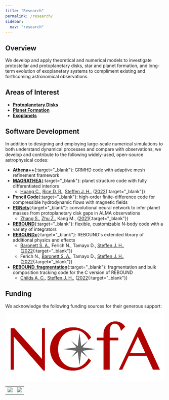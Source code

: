 ```yaml
---
title: "Research"
permalink: /research/
sidebar:
  nav: "research"
---
```

## Overview
We develop and apply theoretical and numerical models to investigate protostellar and protoplanetary disks, star and planet formation, and long-term evolution of exoplanetary systems to compliment existing and forthcoming astronomical observations.


## Areas of Interest
- [**Protoplanetary Disks**](/research/protoplanetary-disks/)
- [**Planet Formation**](/research/planet-formation/)
- [**Exoplanets**](/research/exoplanets/)


## Software Development
In addition to designing and employing large-scale numerical simulations to both understand dynamical processes and compare with observations, we develop and contribute to the following widely-used, open-source astrophysical codes:
- [**Athena++**](https://www.athena-astro.app/){:target="_blank"}: GRMHD code with adaptive mesh refinement framework
- [**MAGRATHEA**](https://github.com/Huang-CL/Magrathea){:target="_blank"}: planet structure code with fully differentiated interiors
  - [Huang C.](/team/huang-chenliang/), [Rice D. R.](/team/rice-david/), [Steffen J. H.](/team/steffen-jason/), ([2022](https://ui.adsabs.harvard.edu/abs/2022MNRAS.513.5256H/abstract){:target="_blank"})
- [**Pencil Code**](http://pencil-code.nordita.org/){:target="_blank"}: high-order finite-difference code for compressible hydrodynamic flows with magnetic fields
- [**PGNets**](https://github.com/zhangsj96/PGNets/){:target="_blank"}: convolutional neural network to infer planet masses from protoplanetary disk gaps in ALMA observations
  - [Zhang S.](/team/zhang-shangjia/), [Zhu Z.](/team/zhu-zhaohuan/), Kang M., ([2021](https://ui.adsabs.harvard.edu/abs/2022MNRAS.510.4473Z/abstract){:target="_blank"})
- [**REBOUND**](https://rebound.readthedocs.io/){:target="_blank"}: flexible, customizable N-body code with a variety of integrators
- [**REBOUNDx**](https://reboundx.readthedocs.io/){:target="_blank"}: REBOUND's extended library of additional physics and effects
  - [Baronett S. A.](/team/baronett-stanley/), Ferich N., Tamayo D., [Steffen J. H.](/team/steffen-jason/), ([2022](https://ui.adsabs.harvard.edu/abs/2022MNRAS.510.6001B/abstract){:target="_blank"})
  - Ferich N., [Baronett S. A.](/team/baronett-stanley/), Tamayo D., [Steffen J. H.](/team/steffen-jason/), ([2022](https://ui.adsabs.harvard.edu/abs/2022ApJS..262...41F/abstract){:target="_blank"})
- [**REBOUND_fragmentation**](https://github.com/ANNACRNN/REBOUND_fragmentation){:target="_blank"}: fragmentation and bulk composition tracking code for the C version of REBOUND
  - [Childs A. C.](/team/childs-anna/), [Steffen J. H.](/team/steffen-jason/), ([2022](https://ui.adsabs.harvard.edu/abs/2022MNRAS.511.1848C/abstract){:target="_blank"})


## Funding
We acknowledge the following funding sources for their generous support:
<table>
  <tr>
    <a href='https://ncfa.physics.unlv.edu/' target='_blank'><img src='/assets/images/research/ncfa.png'></a>
  </tr>
  <tr>
    <td><a href='https://www.nasa.gov/' target='_blank'><img src='/assets/images/research/nasa.png'></a></td>
    <td><a href='https://www.nsf.gov/' target='_blank'><img src='/assets/images/research/nsf.png'></a></td>
  </tr>
</table>
